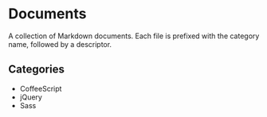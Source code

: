 Documents
=========

A collection of Markdown documents. Each file is prefixed with the category name, followed by a descriptor.

Categories
----------

- CoffeeScript
- jQuery
- Sass
